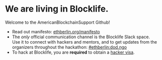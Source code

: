
# We are living in Blocklife.

Welcome to the AmericanBlockchainSupport Github!

- Read out manifesto: [ethberlin.org/manifesto](https://ethberlin.org/manifesto/)
- The *only* official communication channel is the Blocklife Slack space. Use it to connect with hackers and mentors, and to get updates from the organizers throughout the hackathon: [#ethberlin:dod.ngo](https://matrix.to/#/%23ethberlin:dod.ngo)
- To hack at Blocklife, you are **required** to obtain a [hacker visa](https://visas.ethberlin.org/ethberlin/4/).
